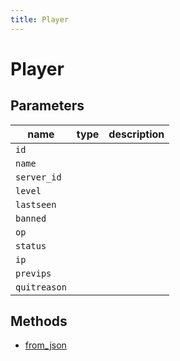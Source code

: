 ```yaml
---
title: Player
---
```


# Player

## Parameters

| name       | type | description |
| ---------- | ---- | ----------- |
| `id`         |      |             |
| `name`       |      |             |
| `server_id`  |      |             |
| `level`      |      |             |
| `lastseen`   |      |             |
| `banned`     |      |             |
| `op`         |      |             |
| `status`     |      |             |
| `ip`         |      |             |
| `previps`    |      |             |
| `quitreason` |      |             |

## Methods

- [from_json](#from-json)
